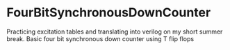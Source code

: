 # FourBitSynchronousDownCounter
Practicing excitation tables and translating into verilog on my short summer break. Basic four bit synchronous down counter using T flip flops
